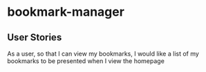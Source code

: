 # bookmark-manager

<h2>User Stories</h2>

As a user, so that I can view my bookmarks, I would like a list of my bookmarks to be presented when I view the homepage
